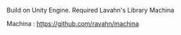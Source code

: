 Build on Unity Engine.
Required Lavahn's Library Machina

Machina : https://github.com/ravahn/machina
